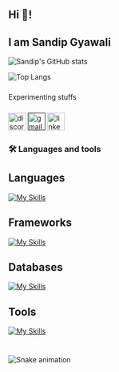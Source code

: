   ###
  <div>
    <h2>Hi 👋!</h2>
    <h2>I am Sandip Gyawali</h2>
  </div>


<div>
  
  ![Sandip's GitHub stats](https://github-readme-stats.vercel.app/api?username=SandipGyawali&show_icons=true&theme=dracula)

  ![Top Langs](https://github-readme-stats.vercel.app/api/top-langs/?username=SandipGyawali&layout=compact&theme=dracula)
  
</div>

###

<p align="left">Experimenting stuffs</p>

###
<div>
    <a href="https://discordapp.com/users/discordapp.com/users/512619758966013962"><img src="https://img.shields.io/static/v1?message=Discord&logo=discord&label=&color=7289DA&logoColor=white&labelColor=&style=for-the-badge" height="35" alt="discord logo"  /></a>
    <a href=""><img src="https://img.shields.io/static/v1?message=Gmail&logo=gmail&label=&color=D14836&logoColor=white&labelColor=&style=for-the-badge" height="35" alt="gmail logo"  /></a>
    <a href="https://www.linkedin.com/in/sandip-gyawali-615681211/"><img src="https://img.shields.io/static/v1?message=LinkedIn&logo=linkedin&label=&color=0077B5&logoColor=white&labelColor=&style=for-the-badge" height="35" alt="linkedin logo"  /></a>
    
  </div>

###

<h3 align="left">🛠 Languages and tools</h3>
  
  ###
<h2>Languages</h2>

[![My Skills](https://skillicons.dev/icons?i=js,ts,java)](https://skillicons.dev)

<h2>Frameworks</h2>

[![My Skills](https://skillicons.dev/icons?i=express,react,next,tailwind,selenium,cypress)](https://skillicons.dev)

<h2>Databases</h2>

[![My Skills](https://skillicons.dev/icons?i=mongodb,postgres,redis)](https://skillicons.dev)

<h2>Tools</h2>

[![My Skills](https://skillicons.dev/icons?i=vscode,docker,git,linux,vercel,pnpm,bun,gitlab,github,bash,githubactions,postman)](https://skillicons.dev)

###

<br clear="both">

<img src="https://profile-readme-generator.com/assets/snake.svg" alt="Snake animation" />

###
